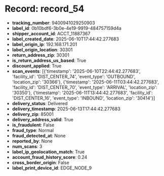 # Record: record_54

- **tracking_number**: 9400941029250903
- **label_id**: 0b10bdf6-3b0e-4e19-9919-484757159d4a
- **shipper_account_id**: ACCT_11887367
- **label_created_date**: 2025-06-10T17:44:42.277683
- **label_origin_ip**: 192.168.171.201
- **label_origin_location**: 30301
- **return_address_zip**: 30301
- **is_return_address_us_based**: True
- **discount_applied**: True
- **scan_events**: [{'timestamp': '2025-06-10T22:44:42.277683', 'facility_id': 'DIST_CENTER_74', 'event_type': 'OUTBOUND', 'location_zip': '30366'}, {'timestamp': '2025-06-11T03:44:42.277683', 'facility_id': 'DIST_CENTER_70', 'event_type': 'ARRIVAL', 'location_zip': '30350'}, {'timestamp': '2025-06-11T13:44:42.277683', 'facility_id': 'DIST_CENTER_16', 'event_type': 'INBOUND', 'location_zip': '30414'}]
- **delivery_status**: Delivered
- **delivery_timestamp**: 2025-06-13T17:44:42.277683
- **delivery_zip**: 85001
- **delivery_address_valid**: True
- **is_fraudulent**: False
- **fraud_type**: Normal
- **fraud_detected_at**: None
- **reported_by**: None
- **num_scans**: 3
- **label_ip_geolocation_match**: True
- **account_fraud_history_score**: 0.24
- **cross_border_origin**: False
- **label_print_device_id**: EDGE_NODE_9